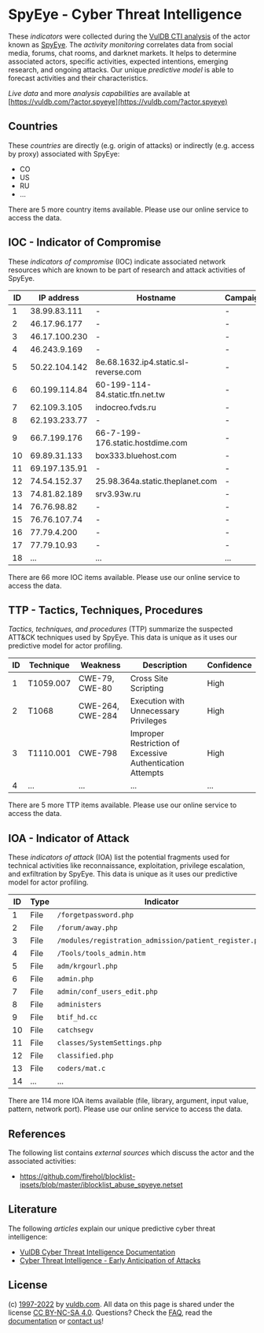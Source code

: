 # SpyEye - Cyber Threat Intelligence

These _indicators_ were collected during the [VulDB CTI analysis](https://vuldb.com/?kb.cti) of the actor known as [SpyEye](https://vuldb.com/?actor.spyeye). The _activity monitoring_ correlates data from social media, forums, chat rooms, and darknet markets. It helps to determine associated actors, specific activities, expected intentions, emerging research, and ongoing attacks. Our unique _predictive model_ is able to forecast activities and their characteristics.

_Live data_ and more _analysis capabilities_ are available at [https://vuldb.com/?actor.spyeye](https://vuldb.com/?actor.spyeye)

## Countries

These _countries_ are directly (e.g. origin of attacks) or indirectly (e.g. access by proxy) associated with SpyEye:

* CO
* US
* RU
* ...

There are 5 more country items available. Please use our online service to access the data.

## IOC - Indicator of Compromise

These _indicators of compromise_ (IOC) indicate associated network resources which are known to be part of research and attack activities of SpyEye.

ID | IP address | Hostname | Campaign | Confidence
-- | ---------- | -------- | -------- | ----------
1 | 38.99.83.111 | - | - | High
2 | 46.17.96.177 | - | - | High
3 | 46.17.100.230 | - | - | High
4 | 46.243.9.169 | - | - | High
5 | 50.22.104.142 | 8e.68.1632.ip4.static.sl-reverse.com | - | High
6 | 60.199.114.84 | 60-199-114-84.static.tfn.net.tw | - | High
7 | 62.109.3.105 | indocreo.fvds.ru | - | High
8 | 62.193.233.77 | - | - | High
9 | 66.7.199.176 | 66-7-199-176.static.hostdime.com | - | High
10 | 69.89.31.133 | box333.bluehost.com | - | High
11 | 69.197.135.91 | - | - | High
12 | 74.54.152.37 | 25.98.364a.static.theplanet.com | - | High
13 | 74.81.82.189 | srv3.93w.ru | - | High
14 | 76.76.98.82 | - | - | High
15 | 76.76.107.74 | - | - | High
16 | 77.79.4.200 | - | - | High
17 | 77.79.10.93 | - | - | High
18 | ... | ... | ... | ...

There are 66 more IOC items available. Please use our online service to access the data.

## TTP - Tactics, Techniques, Procedures

_Tactics, techniques, and procedures_ (TTP) summarize the suspected ATT&CK techniques used by SpyEye. This data is unique as it uses our predictive model for actor profiling.

ID | Technique | Weakness | Description | Confidence
-- | --------- | -------- | ----------- | ----------
1 | T1059.007 | CWE-79, CWE-80 | Cross Site Scripting | High
2 | T1068 | CWE-264, CWE-284 | Execution with Unnecessary Privileges | High
3 | T1110.001 | CWE-798 | Improper Restriction of Excessive Authentication Attempts | High
4 | ... | ... | ... | ...

There are 5 more TTP items available. Please use our online service to access the data.

## IOA - Indicator of Attack

These _indicators of attack_ (IOA) list the potential fragments used for technical activities like reconnaissance, exploitation, privilege escalation, and exfiltration by SpyEye. This data is unique as it uses our predictive model for actor profiling.

ID | Type | Indicator | Confidence
-- | ---- | --------- | ----------
1 | File | `/forgetpassword.php` | High
2 | File | `/forum/away.php` | High
3 | File | `/modules/registration_admission/patient_register.php` | High
4 | File | `/Tools/tools_admin.htm` | High
5 | File | `adm/krgourl.php` | High
6 | File | `admin.php` | Medium
7 | File | `admin/conf_users_edit.php` | High
8 | File | `administers` | Medium
9 | File | `btif_hd.cc` | Medium
10 | File | `catchsegv` | Medium
11 | File | `classes/SystemSettings.php` | High
12 | File | `classified.php` | High
13 | File | `coders/mat.c` | Medium
14 | ... | ... | ...

There are 114 more IOA items available (file, library, argument, input value, pattern, network port). Please use our online service to access the data.

## References

The following list contains _external sources_ which discuss the actor and the associated activities:

* https://github.com/firehol/blocklist-ipsets/blob/master/iblocklist_abuse_spyeye.netset

## Literature

The following _articles_ explain our unique predictive cyber threat intelligence:

* [VulDB Cyber Threat Intelligence Documentation](https://vuldb.com/?kb.cti)
* [Cyber Threat Intelligence - Early Anticipation of Attacks](https://www.scip.ch/en/?labs.20201022)

## License

(c) [1997-2022](https://vuldb.com/?kb.changelog) by [vuldb.com](https://vuldb.com/?kb.about). All data on this page is shared under the license [CC BY-NC-SA 4.0](https://creativecommons.org/licenses/by-nc-sa/4.0/). Questions? Check the [FAQ](https://vuldb.com/?kb.faq), read the [documentation](https://vuldb.com/?kb) or [contact us](https://vuldb.com/?contact)!
